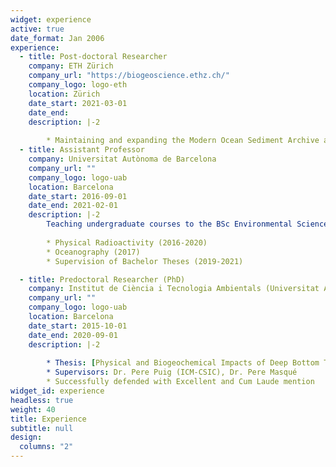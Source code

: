 ```yaml
---
widget: experience
active: true
date_format: Jan 2006
experience:
  - title: Post-doctoral Researcher
    company: ETH Zürich
    company_url: "https://biogeoscience.ethz.ch/"
    company_logo: logo-eth
    location: Zürich
    date_start: 2021-03-01
    date_end: 
    description: |-2
          
        * Maintaining and expanding the Modern Ocean Sediment Archive and Inventory of Carbon ([MOSAIC](http://mosaic.ethz.ch/))        
  - title: Assistant Professor
    company: Universitat Autònoma de Barcelona
    company_url: ""
    company_logo: logo-uab
    location: Barcelona
    date_start: 2016-09-01
    date_end: 2021-02-01
    description: |-2
        Teaching undergraduate courses to the BSc Environmental Sciences:
        
        * Physical Radioactivity (2016-2020)
        * Oceanography (2017)
        * Supervision of Bachelor Theses (2019-2021)

  - title: Predoctoral Researcher (PhD)
    company: Institut de Ciència i Tecnologia Ambientals (Universitat Autònoma de Barcelona) and Institut de Ciències del Mar (ICM-CSIC)
    company_url: ""
    company_logo: logo-uab
    location: Barcelona
    date_start: 2015-10-01
    date_end: 2020-09-01
    description: |-2
        
        * Thesis: [Physical and Biogeochemical Impacts of Deep Bottom Trawling in Sedimentary Environments of the Western Mediterranean](https://digital.csic.es/bitstream/10261/234117/1/Paradis_Thesis_2020.pdf)
        * Supervisors: Dr. Pere Puig (ICM-CSIC), Dr. Pere Masqué
        * Successfully defended with Excellent and Cum Laude mention
widget_id: experience
headless: true
weight: 40
title: Experience
subtitle: null
design:
  columns: "2"
---
```

